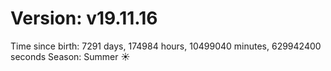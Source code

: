 # Version: v19.11.16
Time since birth: 7291 days, 174984 hours, 10499040 minutes, 629942400 seconds
Season: Summer ☀️
